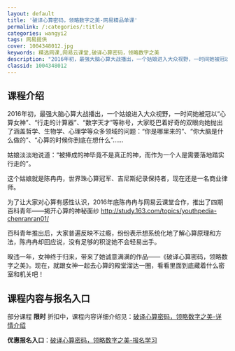 ```yaml
---
layout: default
title: '破译心算密码，领略数字之美-网易精品单课'
permalink: /:categories/:title/
categories: wangyi2
tags: 网易提供
cover: 1004348012.jpg
keywords: 精选网课,网易云课堂,破译心算密码，领略数字之美
description: "2016年初，最强大脑心算大战播出，一个姑娘进入大众视野，一时间她被冠以“心算女神”、“行走的计算器”、“数字天才”等称号，大家眨巴着好奇的双眼向她抛出了涵盖哲学、生物学、心理学等众多领域的"
classid: 1004348012
---
```


## 课程介绍

2016年初，最强大脑心算大战播出，一个姑娘进入大众视野，一时间她被冠以“心算女神”、“行走的计算器”、“数字天才”等称号，大家眨巴着好奇的双眼向她抛出了涵盖哲学、生物学、心理学等众多领域的问题：“你是哪里来的”、“你大脑是什么做的”、“心算的时候你到底在想什么”……

姑娘淡淡地说道：“被捧成的神毕竟不是真正的神，而作为一个人是需要落地踏实行走的”。

这个姑娘就是陈冉冉，世界珠心算冠军、吉尼斯纪录保持者，现在还是一名商业律师。

为了让大家对心算有感性认识，2016年底陈冉冉与网易云课堂合作，推出了四期百科青年——揭开心算的神秘面纱
http://study.163.com/topics/youthpedia-chenranran01/

百科青年推出后，大家普遍反映不过瘾，纷纷表示想系统化地了解心算原理和方法，陈冉冉却回应说，没有足够的积淀她不会轻易出手。

暌违一年，女神终于归来，带来了她诚意满满的作品——《破译心算密码，领略数字之美》。现在，就跟女神一起去心算的殿堂溜达一圈，看看里面到底藏着什么密室和机关吧！

## 课程内容与报名入口

部分课程 **限时** 折扣中，课程内容详细介绍见：[破译心算密码，领略数字之美-详情介绍](https://study.163.com/course/introduction/1004348012.htm?share=1&shareId=1025206652&utm_campaign=share&utm_medium=iphoneShare&utm_source=&utm_u=1025206652)

**优惠报名入口**：[破译心算密码，领略数字之美-报名学习](https://study.163.com/course/introduction/1004348012.htm?share=1&shareId=1025206652&utm_campaign=share&utm_medium=iphoneShare&utm_source=&utm_u=1025206652)

